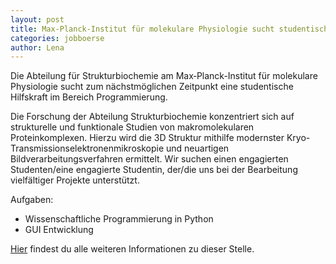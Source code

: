 ```yaml
---
layout: post
title: Max-Planck‐Institut für molekulare Physiologie sucht studentische Hilfskraft
categories: jobboerse
author: Lena
---
```


Die Abteilung für Strukturbiochemie am Max‐Planck-Institut für molekulare Physiologie sucht zum nächstmöglichen
Zeitpunkt eine studentische Hilfskraft im Bereich Programmierung.


Die Forschung der Abteilung Strukturbiochemie konzentriert sich auf strukturelle und
funktionale Studien von makromolekularen Proteinkomplexen. Hierzu wird die 3D Struktur mithilfe
modernster Kryo-Transmissionselektronenmikroskopie und neuartigen Bildverarbeitungsverfahren ermittelt.
Wir suchen einen engagierten Studenten/eine engagierte Studentin,  der/die uns bei der Bearbeitung
vielfältiger Projekte unterstützt.

Aufgaben:

* Wissenschaftliche Programmierung in Python
* GUI Entwicklung


[Hier](dokumente/ausschreibungen_jobboerse/2017-06-09_mpi.pdf) findest du alle weiteren Informationen zu dieser Stelle.
